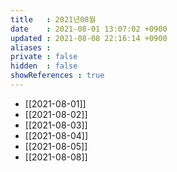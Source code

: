 ```yaml
---
title   : 2021년08월
date    : 2021-08-01 13:07:02 +0900
updated : 2021-08-08 22:16:14 +0900
aliases : 
private : false
hidden  : false
showReferences : true
---
```

- [[2021-08-01]]
- [[2021-08-02]]
- [[2021-08-03]]
- [[2021-08-04]]
- [[2021-08-05]]
- [[2021-08-08]]
